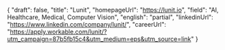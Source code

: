 {
    "draft": false,
    "title": "Lunit",
    "homepageUrl": "https://lunit.io",
    "field": "AI, Healthcare, Medical, Computer Vision",
    "english": "partial",
    "linkedinUrl": "https://www.linkedin.com/company/lunit/",
    "careerUrl": "https://apply.workable.com/lunit/?utm_campaign=87b5fb15c4&utm_medium=eps&utm_source=link"
}
